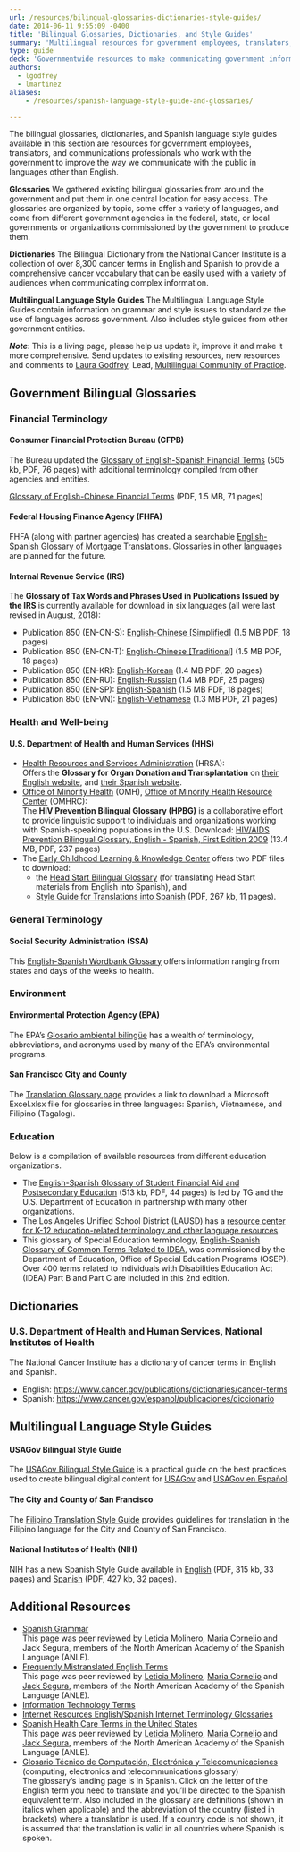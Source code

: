 ```yaml
---
url: /resources/bilingual-glossaries-dictionaries-style-guides/
date: 2014-06-11 9:55:09 -0400
title: 'Bilingual Glossaries, Dictionaries, and Style Guides'
summary: 'Multilingual resources for government employees, translators, and communications professionals who work with the government that contains information on grammar and style issues, glossaries, and dictionaries to standardize the use of various languages across government.'
type: guide
deck: 'Governmentwide resources to make communicating government information to multilingual audiences easier and more consistent.'
authors:
  - lgodfrey
  - lmartinez
aliases:
    - /resources/spanish-language-style-guide-and-glossaries/

---
```


The bilingual glossaries, dictionaries, and Spanish language style guides available in this section are resources for government employees, translators, and communications professionals who work with the government to improve the way we communicate with the public in languages other than English.

**Glossaries**
We gathered existing bilingual glossaries from around the government and put them in one central location for easy access. The glossaries are organized by topic, some offer a variety of languages, and come from different government agencies in the federal, state, or local governments or organizations commissioned by the government to produce them.

**Dictionaries**
The Bilingual Dictionary from the National Cancer Institute is a collection of over 8,300 cancer terms in English and Spanish to provide a comprehensive cancer vocabulary that can be easily used with a variety of audiences when communicating complex information.

**Multilingual Language Style Guides**
The Multilingual Language Style Guides contain information on grammar and style issues to standardize the use of languages across government. Also includes style guides from other government entities.

**_Note_**: This is a living page, please help us update it, improve it and make it more comprehensive.  Send updates to existing resources, new resources and comments to [Laura Godfrey](mailto:laura.godfrey@gsa.gov), Lead, [Multilingual Community of Practice](https://digital.gov/communities/multilingual/).

## Government Bilingual Glossaries

### Financial Terminology

#### Consumer Financial Protection Bureau (CFPB)

The Bureau updated the [Glossary of English-Spanish Financial Terms](https://s3.amazonaws.com/files.consumerfinance.gov/f/documents/cfpb_adult-fin-ed_spanish-style-guide-glossary.pdf) (505 kb, PDF, 76 pages) with additional terminology compiled from other agencies and entities. 

[Glossary of English-Chinese Financial Terms](https://files.consumerfinance.gov/f/documents/cfpb_adult-fin-ed_chinese-style-guide-glossary.pdf) (PDF, 1.5 MB, 71 pages)

#### Federal Housing Finance Agency (FHFA)

FHFA (along with partner agencies) has created a searchable [English-Spanish Glossary of Mortgage Translations](https://www.fhfa.gov/MortgageTranslations/Pages/glossary.aspx). Glossaries in other languages are planned for the future.

#### Internal Revenue Service (IRS)

The **Glossary of Tax Words and Phrases Used in Publications Issued by the IRS** is currently available for download in six languages (all were last revised in August, 2018):

* Publication 850 (EN-CN-S): [English-Chinese [Simplified]](https://www.irs.gov/pub/irs-pdf/p850encs.pdf) (1.5 MB PDF, 18 pages)
* Publication 850 (EN-CN-T): [English-Chinese [Traditional]](https://www.irs.gov/pub/irs-pdf/p850enct.pdf) (1.5 MB PDF, 18 pages)
* Publication 850 (EN-KR): [English-Korean](https://www.irs.gov/pub/irs-pdf/p850enkr.pdf) (1.4 MB PDF, 20 pages)
* Publication 850 (EN-RU): [English-Russian](https://www.irs.gov/pub/irs-pdf/p850enru.pdf) (1.4 MB PDF, 25 pages)
* Publication 850 (EN-SP): [English-Spanish](https://www.irs.gov/pub/irs-pdf/p850.pdf) (1.5 MB PDF, 18 pages)
* Publication 850 (EN-VN): [English-Vietnamese](https://www.irs.gov/pub/irs-pdf/p850envn.pdf) (1.3 MB PDF, 21 pages)

### Health and Well-being

#### U.S. Department of Health and Human Services (HHS)

- [Health Resources and Services Administration](https://www.hrsa.gov/) (HRSA): <br />Offers the **Glossary for Organ Donation and Transplantation** on [their English website](https://www.organdonor.gov/about/facts-terms/terms.html), and [their Spanish website](https://donaciondeorganos.gov/sobre/datos-t%C3%A9rminos/1yv2/t%C3%A9rminos.html).
- [Office of Minority Health](https://www.minorityhealth.hhs.gov/) (OMH), [Office of Minority Health Resource Center](https://www.minorityhealth.hhs.gov/OMHRC/) (OMHRC): <br />The **HIV Prevention Bilingual Glossary (HPBG)** is a collaborative effort to provide linguistic support to individuals and organizations working with Spanish-speaking populations in the U.S. Download: [HIV/AIDS Prevention Bilingual Glossary, English - Spanish, First Edition 2009](https://minorityhealth.hhs.gov/Assets/pdf/Checked/1/MAIN_%20Bilingual_Glossary_2009_Edition_v15_1_checked.pdf) (13.4 MB, PDF, 237 pages)
- The [Early Childhood Learning & Knowledge Center](https://eclkc.ohs.acf.hhs.gov/) offers two PDF files to download:
   - the [Head Start Bilingual Glossary](https://eclkc.ohs.acf.hhs.gov/culture-language/article/head-start-bilingual-glossary) (for translating Head Start materials from English into Spanish), and
   - [Style Guide for Translations into Spanish](https://eclkc.ohs.acf.hhs.gov/sites/default/files/pdf/no-search/style-guide-for-translations-into-spanish.pdf) (PDF, 267 kb, 11 pages). 



### General Terminology

#### Social Security Administration (SSA)

This [English-Spanish Wordbank Glossary](https://www.ssa.gov/agency/glossary/english-spanish-glossary.html)  offers information ranging from states and days of the weeks to health.

### Environment

#### Environmental Protection Agency (EPA)

The EPA’s [Glosario ambiental bilingüe](https://espanol.epa.gov/espanol/glosario-ambiental-bilingue) has a wealth of terminology, abbreviations, and acronyms used by many of the EPA’s environmental programs.

#### San Francisco City and County

The [Translation Glossary page](https://sfenvironment.org/download/translation-glossary) provides a link to download a Microsoft Excel.xlsx file for glossaries in three languages: Spanish, Vietnamese, and Filipino (Tagalog).

### Education

Below is a compilation of available resources from different education organizations.

- The [English-Spanish Glossary of Student Financial Aid and Postsecondary Education](https://www.nasfaa.org/uploads/documents/ektron/88fdd293-2f4e-4c63-996e-f4bb95192879/0787ae7a3bcd4d0e98888ea6e82a69344.pdf) (513 kb, PDF, 44 pages) is led by TG and the U.S. Department of Education in partnership with many other organizations.
- The Los Angeles Unified School District (LAUSD) has a [resource center for K-12 education-related terminology and other language resources](https://achieve.lausd.net/Page/11870).
- This glossary of Special Education terminology, [English-Spanish Glossary of Common Terms Related to IDEA](https://www.parentcenterhub.org/osep-spanish-glossary/), was commissioned by the Department of Education, Office of Special Education Programs (OSEP). Over 400 terms related to Individuals with Disabilities Education Act (IDEA) Part B and Part C are included in this 2nd edition.

## Dictionaries

### U.S. Department of Health and Human Services, National Institutes of Health

The National Cancer Institute has a dictionary of cancer terms in English and Spanish.

* English: https://www.cancer.gov/publications/dictionaries/cancer-terms
* Spanish: https://www.cancer.gov/espanol/publicaciones/diccionario

## Multilingual Language Style Guides

#### USAGov Bilingual Style Guide

The [USAGov Bilingual Style Guide](https://www.usa.gov/style-guide/table-of-contents) is a practical guide on the best practices used to create bilingual digital content for [USAGov](https://www.usa.gov/) and [USAGov en Español](https://www.usa.gov/espanol/). 

#### The City and County of San Francisco

The [Filipino Translation Style Guide](https://drive.google.com/file/d/0B5nsVoOnh9x8Ul9uYzNSRDlXY2M/view) provides guidelines for translation in the Filipino language for the City and County of San Francisco.

#### National Institutes of Health (NIH)

NIH has a new Spanish Style Guide available in [English](https://digital.gov/pdf/NIH_Spanish_Style_Guide_Eng_ver.pdf) (PDF, 315 kb, 33 pages) and [Spanish](https://digital.gov/pdf/NIH_Spanish_Style_Guide_Spanish_ver.pdf) (PDF, 427 kb, 32 pages). 

## Additional Resources

- [Spanish Grammar](https://digital.gov/resources/spanish-language-style-guide-and-glossaries/spanish-language-style-guide-and-glossaries-grammar/) <br />This page was peer reviewed by Leticia Molinero, Maria Cornelio and Jack Segura, members of the North American Academy of the Spanish Language (ANLE).
- [Frequently Mistranslated English Terms](https://digital.gov/resources/spanish-language-style-guide-and-glossaries/spanish-language-style-guide-glossaries-frequently-mistranslated-english-terms/) <br />This page was peer reviewed by [Leticia Molinero](http://www.anle.us/344/Leticia-Molinero.html), [Maria Cornelio](http://www.anle.us/490/Maria-Cornelio.html) and [Jack Segura](http://www.anle.us/333/Joaquin-Segura.html?sfl=es), members of the North American Academy of the Spanish Language (ANLE).
- [Information Technology Terms](https://digital.gov/resources/spanish-language-style-guide-and-glossaries/spanish-language-style-guide-glossaries-information-technology-terms/)
- [Internet Resources English/Spanish Internet Terminology Glossaries](https://digital.gov/resources/spanish-language-style-guide-and-glossaries/spanish-language-style-guide-glossaries-internet-resources/)
- [Spanish Health Care Terms in the United States](https://digital.gov/resources/spanish-language-style-guide-and-glossaries/spanish-health-care-terms-in-the-united-states/) <br />This page was peer reviewed by [Leticia Molinero](http://www.anle.us/344/Leticia-Molinero.html), [Maria Cornelio](http://www.anle.us/490/Maria-Cornelio.html) and [Jack Segura](http://www.anle.us/333/Joaquin-Segura.html?sfl=es), members of the North American Academy of the Spanish Language (ANLE).
- [Glosario Técnico de Computación, Electrónica y Telecomunicaciones](https://www.certifiedchinesetranslation.com/Spanish/glosario.html) (computing, electronics and telecommunications glossary) <br />The glossary’s landing page is in Spanish. Click on the letter of the English term you need to translate and you’ll be directed to the Spanish equivalent term. Also included in the glossary are definitions (shown in italics when applicable) and the abbreviation of the country (listed in brackets) where a translation is used. If a country code is not shown, it is assumed that the translation is valid in all countries where Spanish is spoken.
